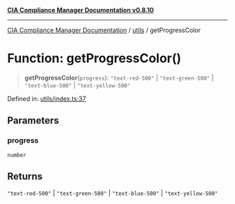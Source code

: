 [**CIA Compliance Manager Documentation v0.8.10**](../../README.md)

***

[CIA Compliance Manager Documentation](../../modules.md) / [utils](../README.md) / getProgressColor

# Function: getProgressColor()

> **getProgressColor**(`progress`): `"text-red-500"` \| `"text-green-500"` \| `"text-blue-500"` \| `"text-yellow-500"`

Defined in: [utils/index.ts:37](https://github.com/Hack23/cia-compliance-manager/blob/680c1f0618a64f5e2a4571e2b2ee23d6baf8dc9d/src/utils/index.ts#L37)

## Parameters

### progress

`number`

## Returns

`"text-red-500"` \| `"text-green-500"` \| `"text-blue-500"` \| `"text-yellow-500"`
